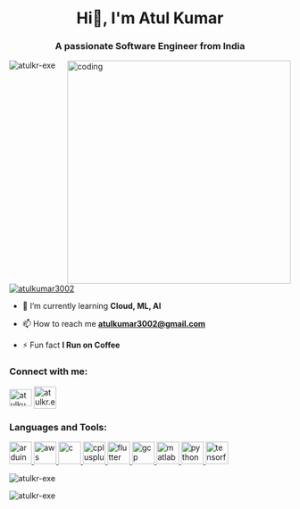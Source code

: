 <h1 align="center">Hi👋, I'm Atul Kumar</h1>
<h3 align="center">A passionate Software Engineer from India</h3>

<img align="right" alt="coding" width="400" src="https://camo.githubusercontent.com/c1dcb74cc1c1835b1d716f5051499a2814c683c806b15f04b0eba492863703e9/68747470733a2f2f63646e2e6472696262626c652e636f6d2f75736572732f3733303730332f73637265656e73686f74732f363538313234332f6176656e746f2e676966">

<p align="left"> <img src="https://komarev.com/ghpvc/?username=atulkr-exe&label=Profile%20views&color=0e75b6&style=flat" alt="atulkr-exe" /> </p>

<p align="left"> <a href="https://twitter.com/atulkumar3002" target="blank"><img src="https://img.shields.io/twitter/follow/atulkumar3002?logo=twitter&style=for-the-badge" alt="atulkumar3002" /></a> </p>

- 🌱 I’m currently learning **Cloud, ML, AI**

- 📫 How to reach me **atulkumar3002@gmail.com**

- ⚡ Fun fact **I Run on Coffee**

<h3 align="left">Connect with me:</h3>
<p align="left">
<a href="https://twitter.com/atulkumar3002" target="blank"><img align="center" src="https://en.wikipedia.org/wiki/Twitter#/media/File:Twitter-logo.svg" alt="atulkumar3002" height="30" width="40" /></a>
<a href="https://instagram.com/atulkr.exe" target="blank"><img align="center" src="https://upload.wikimedia.org/wikipedia/commons/e/e7/Instagram_logo_2016.svg" alt="atulkr.exe" height="40" width="40" /></a>
</p>

<h3 align="left">Languages and Tools:</h3>
<p align="left"> <a href="https://www.arduino.cc/" target="_blank" rel="noreferrer"> <img src="https://cdn.worldvectorlogo.com/logos/arduino-1.svg" alt="arduino" width="40" height="40"/> </a> <a href="https://aws.amazon.com" target="_blank" rel="noreferrer"> <img src="https://upload.wikimedia.org/wikipedia/commons/9/93/Amazon_Web_Services_Logo.svg" alt="aws" width="40" height="40"/> </a> <a href="https://www.cprogramming.com/" target="_blank" rel="noreferrer"> <img src="https://upload.wikimedia.org/wikipedia/commons/1/18/C_Programming_Language.svg" alt="c" width="40" height="40"/> </a> <a href="https://www.w3schools.com/cpp/" target="_blank" rel="noreferrer"> <img src="https://upload.wikimedia.org/wikipedia/commons/1/18/ISO_C%2B%2B_Logo.svg" alt="cplusplus" width="40" height="40"/> </a> <a href="https://flutter.dev" target="_blank" rel="noreferrer"> <img src="https://www.vectorlogo.zone/logos/flutterio/flutterio-icon.svg" alt="flutter" width="40" height="40"/> </a> <a href="https://cloud.google.com" target="_blank" rel="noreferrer"> <img src="https://www.vectorlogo.zone/logos/google_cloud/google_cloud-icon.svg" alt="gcp" width="40" height="40"/> </a> <a href="https://www.mathworks.com/" target="_blank" rel="noreferrer"> <img src="https://upload.wikimedia.org/wikipedia/commons/2/21/Matlab_Logo.png" alt="matlab" width="40" height="40"/> </a> <a href="https://www.python.org" target="_blank" rel="noreferrer"> <img src="https://s3.dualstack.us-east-2.amazonaws.com/pythondotorg-assets/media/community/logos/python-logo-only.png" alt="python" width="40" height="40"/> </a> <a href="https://www.tensorflow.org" target="_blank" rel="noreferrer"> <img src="https://www.vectorlogo.zone/logos/tensorflow/tensorflow-icon.svg" alt="tensorflow" width="40" height="40"/> </a> </p>

<p><img align="center" src="https://github-readme-stats.vercel.app/api/top-langs?username=atulkr-exe&show_icons=true&locale=en&layout=compact" alt="atulkr-exe" /></p>

<p><img align="center" src="https://github-readme-streak-stats.herokuapp.com/?user=atulkr-exe&" alt="atulkr-exe" /></p>
